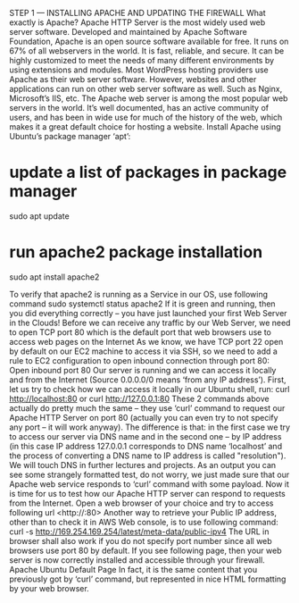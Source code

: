 STEP 1 — INSTALLING APACHE AND UPDATING THE FIREWALL
What exactly is Apache?
Apache HTTP Server is the most widely used web server software. Developed and maintained by Apache Software Foundation, Apache is an open source software available for free. It runs on 67% of all webservers in the world. It is fast, reliable, and secure. It can be highly customized to meet the needs of many different environments by using extensions and modules.
Most WordPress hosting providers use Apache as their web server software. However, websites and other applications can run on other web server software as well. Such as Nginx, Microsoft’s IIS, etc.
The Apache web server is among the most popular web servers in the world. It’s well documented, has an active community of users, and has been in wide use for much of the history of the web, which makes it a great default choice for hosting a website.
Install Apache using Ubuntu’s package manager ‘apt’:
# update a list of packages in package manager
sudo apt update

# run apache2 package installation
sudo apt install apache2

To verify that apache2 is running as a Service in our OS, use following command
sudo systemctl status apache2
If it is green and running, then you did everything correctly – you have just launched your first Web Server in the Clouds!
Before we can receive any traffic by our Web Server, we need to open TCP port 80 which is the default port that web browsers use to access web pages on the Internet
As we know, we have TCP port 22 open by default on our EC2 machine to access it via SSH, so we need to add a rule to EC2 configuration to open inbound connection through port 80: Open inbound port 80
Our server is running and we can access it locally and from the Internet (Source 0.0.0.0/0 means ‘from any IP address’).
First, let us try to check how we can access it locally in our Ubuntu shell, run:
curl <http://localhost:80>
or
 curl <http://127.0.0.1:80>
These 2 commands above actually do pretty much the same – they use ‘curl’ command to request our Apache HTTP Server on port 80 (actually you can even try to not specify any port – it will work anyway). The difference is that: in the first case we try to access our server via DNS name and in the second one – by IP address (in this case IP address 127.0.0.1 corresponds to DNS name ‘localhost’ and the process of converting a DNS name to IP address is called "resolution"). We will touch DNS in further lectures and projects.
As an output you can see some strangely formatted test, do not worry, we just made sure that our Apache web service responds to ‘curl’ command with some payload.
Now it is time for us to test how our Apache HTTP server can respond to requests from the Internet. Open a web browser of your choice and try to access following url
<http://<Public-IP-Address>:80>
Another way to retrieve your Public IP address, other than to check it in AWS Web console, is to use following command:
curl -s <http://169.254.169.254/latest/meta-data/public-ipv4>
The URL in browser shall also work if you do not specify port number since all web browsers use port 80 by default.
If you see following page, then your web server is now correctly installed and accessible through your firewall.
Apache Ubuntu Default Page
In fact, it is the same content that you previously got by ‘curl’ command, but represented in nice HTML formatting by your web browser.
